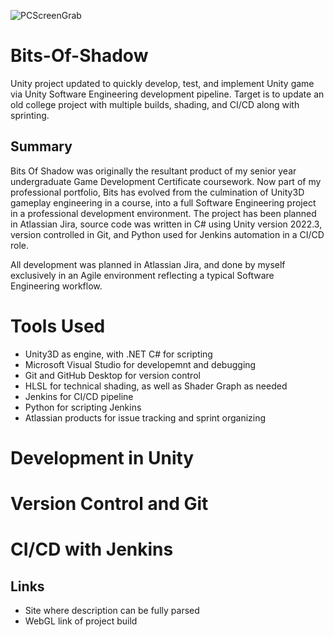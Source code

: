 ![PCScreenGrab](https://github.com/ZachMoss31/Bits-of-Shadow/assets/88854718/ed28f9e9-bc44-41c2-b571-2b4c433f0886)

# Bits-Of-Shadow
Unity project updated to quickly develop, test, and implement Unity game via Unity Software Engineering development pipeline. Target is to update an old college project with multiple builds, shading, and CI/CD along with sprinting.

## Summary
Bits Of Shadow was originally the resultant product of my senior year undergraduate Game Development Certificate coursework. Now part of my professional portfolio, Bits has evolved from the culmination of Unity3D gameplay engineering in a course, into a full Software Engineering project in a professional development environment. The project has been planned in Atlassian Jira, source code was written in C# using Unity version 2022.3, version controlled in Git, and Python used for Jenkins automation in a CI/CD role. 

All development was planned in Atlassian Jira, and done by myself exclusively in an Agile environment reflecting a typical Software Engineering workflow.

# Tools Used
* Unity3D as engine, with .NET C# for scripting
* Microsoft Visual Studio for developemnt and debugging
* Git and GitHub Desktop for version control
* HLSL for technical shading, as well as Shader Graph as needed
* Jenkins for CI/CD pipeline
* Python for scripting Jenkins
* Atlassian products for issue tracking and sprint organizing

# Development in Unity

# Version Control and Git

# CI/CD with Jenkins


## Links
* Site where description can be fully parsed
* WebGL link of project build

